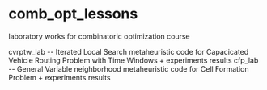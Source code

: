 # comb_opt_lessons
laboratory works for combinatoric optimization course

cvrptw_lab -- Iterated Local Search metaheuristic code for Capacicated Vehicle Routing Problem with Time Windows + experiments results
cfp_lab --  General Variable neighborhood metaheuristic code for Cell Formation Problem  + experiments results
